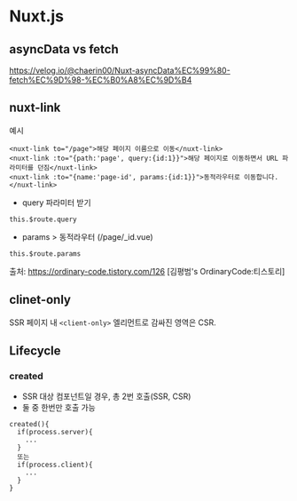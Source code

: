 # Nuxt.js

## asyncData vs fetch

https://velog.io/@chaerin00/Nuxt-asyncData%EC%99%80-fetch%EC%9D%98-%EC%B0%A8%EC%9D%B4

## nuxt-link

예시
~~~
<nuxt-link to="/page">해당 페이지 이름으로 이동</nuxt-link>
<nuxt-link :to="{path:'page', query:{id:1}}">해당 페이지로 이동하면서 URL 파라미터를 던짐</nuxt-link>
<nuxt-link :to="{name:'page-id', params:{id:1}}">동적라우터로 이동합니다.</nuxt-link>
~~~
* query 파라미터 받기
~~~
this.$route.query
~~~

* params > 동적라우터 (/page/_id.vue)
~~~
this.$route.params
~~~

출처: https://ordinary-code.tistory.com/126 [김평범's OrdinaryCode:티스토리]


## clinet-only
SSR 페이지 내 `<client-only>` 엘리먼트로 감싸진 영역은 CSR.


## Lifecycle

### created
* SSR 대상 컴포넌트일 경우, 총 2번 호출(SSR, CSR)
* 둘 중 한번만 호출 가능
```
created(){
  if(process.server){
    ...
  }
  또는
  if(process.client){
    ...
  }
}
```
